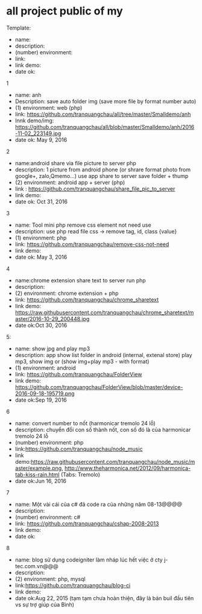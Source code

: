 # all project public of my

Template:

- name:
- description:
- (number) environment:
- link:
- link demo:
- date ok:

1
- name: anh
- Description: save auto folder img (save more file by format number auto)
- (1) environment: web (php)
- link: https://github.com/tranquangchau/all/tree/master/Smalldemo/anh
- lnnk demo/img: https://github.com/tranquangchau/all/blob/master/Smalldemo/anh/2016-11-02_223149.jpg
- date ok: May 9, 2016

2
- name:android share via file picture to server php
- description:  1 picture from android phone (or shrare format photo from google+, zalo,Qmemo...) use app share to server save folder + thump
- (2) environment: android app + server (php)
- link : https://github.com/tranquangchau/share_file_pic_to_server
- link demo:  
- date ok: Oct 31, 2016

3
- name: Tool mini php remove css element not need use 
- description: use php read file css -> remove tag, id, class {value}
- (1) environment: php
- link: https://github.com/tranquangchau/remove-css-not-need
- link demo:
- date ok: May 3, 2016

4
- name:chrome extension share text to server run php
- description: 
- (2) environment: chrome extension + php
- link: https://github.com/tranquangchau/chrome_sharetext
- link demo: https://raw.githubusercontent.com/tranquangchau/chrome_sharetext/master/2016-10-29_200448.jpg
- date ok:Oct 30, 2016

5:
- name: show jpg and play mp3
- description: app show list folder in android (internal, extenal store) play mp3, show img or (show img+play mp3 - with format)
- (1) environment: android
- link: https://github.com/tranquangchau/FolderView
- link demo: https://github.com/tranquangchau/FolderView/blob/master/device-2016-09-18-195719.png
- date ok:Sep 19, 2016

6
- name: convert number to nốt (harmonicar tremolo 24 lỗ) 
- description: chuyển đổi con số thành nốt, con số đó là của harmonicar tremolo 24 lỗ
- (number) environment: php
- link:https://github.com/tranquangchau/node_music
- link demo:https://raw.githubusercontent.com/tranquangchau/node_music/master/example.png, http://www.theharmonica.net/2012/09/harmonica-tab-kiss-rain.html (Tabs: Tremolo)
- date ok:Jun 16, 2016

7
- name: Một vài cái của c# đã code ra của những năm 08-13@@@@
- description:
- (number) environment: c#
- link: https://github.com/tranquangchau/cshap-2008-2013
- link demo:
- date ok:

8
- name: blog sử dụng codeigniter làm nháp lúc hết việc ở cty j-tec.com.vn@@@
- description:
- (2) environment: php, mysql
- link:https://github.com/tranquangchau/blog-ci
- link demo: 
- date ok:Aug 22, 2015 (tạm tạm chưa hoàn thiện, đây là bản buil đầu tiên vs sự trợ giúp của Bình)
